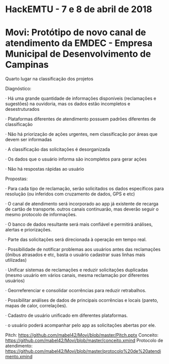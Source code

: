 
# HackEMTU - 7 e 8 de abril de 2018

# Movi: Protótipo de novo canal de atendimento da EMDEC - Empresa Municipal de Desenvolvimento de Campinas
Quarto lugar na classificação dos projetos

Diagnóstico:

· Há uma grande quantidade de informações disponíveis (reclamações e sugestões) na ouvidoria, mas os dados estão incompletos e desestruturados

· Plataformas diferentes de atendimento possuem padrões diferentes de classificação

· Não há priorização de ações urgentes, nem classificação por áreas que devem ser informadas

· A classificação das solicitações é desorganizada

· Os dados que o usuário informa são incompletos para gerar ações

· Não há respostas rápidas ao usuário

Propostas:

· Para cada tipo de reclamação, serão solicitados os dados específicos para resolução (ou inferidos com cruzamento de dados, GPS e etc)

· O canal de atendimento será incorporado ao app já existente de recarga de cartão de transporte. outros canais continuarão, mas deverão seguir o mesmo protocolo de informações.

· O banco de dados resultante será mais confiável e permitirá análises, alertas e priorizações.

· Parte das solicitações será direcionada à operação em tempo real.

· Possibilidade de notificar problemas aos usuários antes das reclamações (ônibus atrasados e etc, basta o usuário cadastrar suas linhas mais utilizadas)

· Unificar sistemas de reclamações e reduzir solicitações duplicadas (mesmo usuário em vários canais, mesma reclamação por diferentes usuários)

· Georreferenciar e consolidar ocorrências para reduzir retrabalhos.

· Possibilitar análises de dados de principais ocorrências e locais (pareto, mapas de calor, correlações).

· Cadastro de usuário unificado em diferentes plataformas.

· o usuário poderá acompanhar pelo app as solicitações abertas por ele.

Pitch: https://github.com/mabel42/Movi/blob/master/Pitch.pptx
Conceito: https://github.com/mabel42/Movi/blob/master/conceito.xmind
Protocolo de atendimento: https://github.com/mabel42/Movi/blob/master/protocolo%20de%20atendimento.xmind


